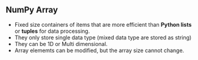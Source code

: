 ## **NumPy Array**

- Fixed size containers of items that are more efficient than **Python lists** or **tuples** for data processing.
- They only store single data type (mixed data type are stored as string)
- They can be 1D or Multi dimensional.
- Array elememts can be modified, but the array size cannot change.
